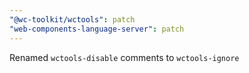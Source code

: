 ```yaml
---
"@wc-toolkit/wctools": patch
"web-components-language-server": patch
---
```


Renamed `wctools-disable` comments to `wctools-ignore`
